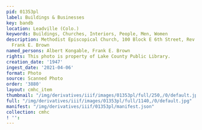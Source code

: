 ```yaml
---
pid: 01353pl
label: Buildings & Businesses
key: bandb
location: Leadville (Colo.)
keywords: Buildings, Churches, Interiors, People, Men, Women
description: Methodist Episcopical Church, 100 Block E 6th Street, Rev. Kongable,
  Frank E. Brown
named_persons: Albert Kongable, Frank E. Brown
rights: This photo is property of Lake County Public Library.
creation_date: '1947'
ingest_date: '2021-04-06'
format: Photo
source: Scanned Photo
order: '3880'
layout: cmhc_item
thumbnail: "/img/derivatives/iiif/images/01353pl/full/250,/0/default.jpg"
full: "/img/derivatives/iiif/images/01353pl/full/1140,/0/default.jpg"
manifest: "/img/derivatives/iiif/01353pl/manifest.json"
collection: cmhc
! '': 
---
```

